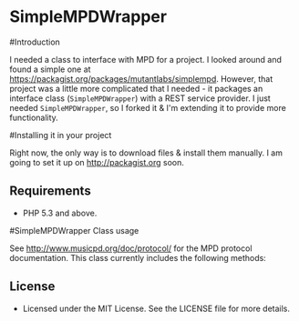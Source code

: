 SimpleMPDWrapper
================

#Introduction

I needed a class to interface with MPD for a project. I looked around and found
a simple one at https://packagist.org/packages/mutantlabs/simplempd. However,
that project was a little more complicated that I needed - it packages an
interface class (`SimpleMPDWrapper`) with a REST service provider. I just needed
`SimpleMPDWrapper`, so I forked it & I'm extending it to provide more
functionality.


#Installing it in your project

Right now, the only way is to download files & install them manually. I am going
to set it up on http://packagist.org soon.


Requirements
------------

 - PHP 5.3 and above.


#SimpleMPDWrapper Class usage

See http://www.musicpd.org/doc/protocol/ for the MPD protocol documentation.
This class currently includes the following methods:






License
-------

 - Licensed under the MIT License. See the LICENSE file for more details.
